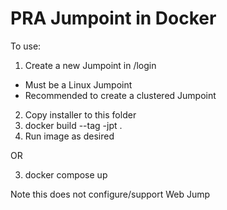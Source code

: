 # PRA Jumpoint in Docker

To use:

1. Create a new Jumpoint in /login
  * Must be a Linux Jumpoint
  * Recommended to create a clustered Jumpoint
2. Copy installer to this folder
3. docker build --tag <site>-jpt .
4. Run image as desired

OR

3. docker compose up

Note this does not configure/support Web Jump
